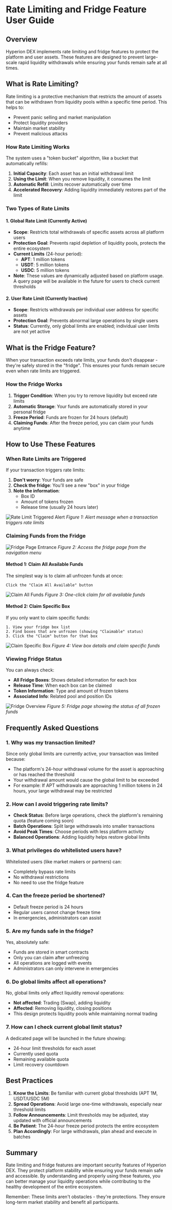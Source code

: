# Rate Limiting and Fridge Feature User Guide

## Overview

Hyperion DEX implements rate limiting and fridge features to protect the platform and user assets. These features are designed to prevent large-scale rapid liquidity withdrawals while ensuring your funds remain safe at all times.

## What is Rate Limiting?

Rate limiting is a protective mechanism that restricts the amount of assets that can be withdrawn from liquidity pools within a specific time period. This helps to:

- Prevent panic selling and market manipulation
- Protect liquidity providers
- Maintain market stability
- Prevent malicious attacks

### How Rate Limiting Works

The system uses a "token bucket" algorithm, like a bucket that automatically refills:

1. **Initial Capacity**: Each asset has an initial withdrawal limit
2. **Using the Limit**: When you remove liquidity, it consumes the limit
3. **Automatic Refill**: Limits recover automatically over time
4. **Accelerated Recovery**: Adding liquidity immediately restores part of the limit

### Two Types of Rate Limits

#### 1. Global Rate Limit (Currently Active)
- **Scope**: Restricts total withdrawals of specific assets across all platform users
- **Protection Goal**: Prevents rapid depletion of liquidity pools, protects the entire ecosystem
- **Current Limits** (24-hour period):
  - **APT**: 1 million tokens
  - **USDT**: 5 million tokens
  - **USDC**: 5 million tokens
- **Note**: These values are dynamically adjusted based on platform usage. A query page will be available in the future for users to check current thresholds

#### 2. User Rate Limit (Currently Inactive)
- **Scope**: Restricts withdrawals per individual user address for specific assets
- **Protection Goal**: Prevents abnormal large operations by single users
- **Status**: Currently, only global limits are enabled; individual user limits are not yet active

## What is the Fridge Feature?

When your transaction exceeds rate limits, your funds don't disappear - they're safely stored in the "fridge". This ensures your funds remain secure even when rate limits are triggered.

### How the Fridge Works

1. **Trigger Condition**: When you try to remove liquidity but exceed rate limits
2. **Automatic Storage**: Your funds are automatically stored in your personal fridge
3. **Freeze Period**: Funds are frozen for 24 hours (default)
4. **Claiming Funds**: After the freeze period, you can claim your funds anytime

## How to Use These Features

### When Rate Limits are Triggered

If your transaction triggers rate limits:

1. **Don't worry**: Your funds are safe
2. **Check the fridge**: You'll see a new "box" in your fridge
3. **Note the information**:
   - Box ID
   - Amount of tokens frozen
   - Release time (usually 24 hours later)

![Rate Limit Triggered Alert](../.gitbook/assets/ratelimit/en/rate-limit-triggered.png)
*Figure 1: Alert message when a transaction triggers rate limits*

### Claiming Funds from the Fridge

![Fridge Page Entrance](../.gitbook/assets/ratelimit/en/fridge-entrance.png)
*Figure 2: Access the fridge page from the navigation menu*

#### Method 1: Claim All Available Funds
The simplest way is to claim all unfrozen funds at once:
```
Click the "Claim All Available" button
```

![Claim All Funds](../.gitbook/assets/ratelimit/en/claim-all-funds.png)
*Figure 3: One-click claim for all available funds*

#### Method 2: Claim Specific Box
If you only want to claim specific funds:
```
1. View your fridge box list
2. Find boxes that are unfrozen (showing "Claimable" status)
3. Click the "Claim" button for that box
```

![Claim Specific Box](../.gitbook/assets/ratelimit/en/claim-specific-box.png)
*Figure 4: View box details and claim specific funds*

### Viewing Fridge Status

You can always check:

- **All Fridge Boxes**: Shows detailed information for each box
- **Release Time**: When each box can be claimed
- **Token Information**: Type and amount of frozen tokens
- **Associated Info**: Related pool and position IDs

![Fridge Overview](../.gitbook/assets/ratelimit/en/fridge-overview.png)
*Figure 5: Fridge page showing the status of all frozen funds*

## Frequently Asked Questions

### 1. Why was my transaction limited?

Since only global limits are currently active, your transaction was limited because:
- The platform's 24-hour withdrawal volume for the asset is approaching or has reached the threshold
- Your withdrawal amount would cause the global limit to be exceeded
- For example: If APT withdrawals are approaching 1 million tokens in 24 hours, your large withdrawal may be restricted

### 2. How can I avoid triggering rate limits?

- **Check Status**: Before large operations, check the platform's remaining quota (feature coming soon)
- **Batch Operations**: Split large withdrawals into smaller transactions
- **Avoid Peak Times**: Choose periods with less platform activity
- **Balanced Operations**: Adding liquidity helps restore global limits

### 3. What privileges do whitelisted users have?

Whitelisted users (like market makers or partners) can:
- Completely bypass rate limits
- No withdrawal restrictions
- No need to use the fridge feature

### 4. Can the freeze period be shortened?

- Default freeze period is 24 hours
- Regular users cannot change freeze time
- In emergencies, administrators can assist

### 5. Are my funds safe in the fridge?

Yes, absolutely safe:
- Funds are stored in smart contracts
- Only you can claim after unfreezing
- All operations are logged with events
- Administrators can only intervene in emergencies

### 6. Do global limits affect all operations?

No, global limits only affect liquidity removal operations:
- **Not affected**: Trading (Swap), adding liquidity
- **Affected**: Removing liquidity, closing positions
- This design protects liquidity pools while maintaining normal trading

### 7. How can I check current global limit status?

A dedicated page will be launched in the future showing:
- 24-hour limit thresholds for each asset
- Currently used quota
- Remaining available quota
- Limit recovery countdown

## Best Practices

1. **Know the Limits**: Be familiar with current global thresholds (APT 1M, USDT/USDC 5M)
2. **Spread Operations**: Avoid large one-time withdrawals, especially near threshold limits
3. **Follow Announcements**: Limit thresholds may be adjusted, stay updated with official announcements
4. **Be Patient**: The 24-hour freeze period protects the entire ecosystem
5. **Plan Accordingly**: For large withdrawals, plan ahead and execute in batches

## Summary

Rate limiting and fridge features are important security features of Hyperion DEX. They protect platform stability while ensuring your funds remain safe and accessible. By understanding and properly using these features, you can better manage your liquidity operations while contributing to the healthy development of the entire ecosystem.

Remember: These limits aren't obstacles - they're protections. They ensure long-term market stability and benefit all participants.